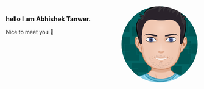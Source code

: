 
<img align="right" src="https://github.com/abhishektanwer2/abhishektanwer2/blob/master/images/myAvatar.png?raw=true" width="200" height="200" style="border-radius:50%">
   
### hello I am Abhishek Tanwer.
Nice to meet you 👋

